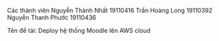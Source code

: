 Các thành viên
Nguyễn Thành Nhất  19110416
Trần Hoàng Long    19110392
Nguyễn Thanh Phước 19110436

Tên đề tài: 
Deploy hệ thống Moodle lên AWS cloud
